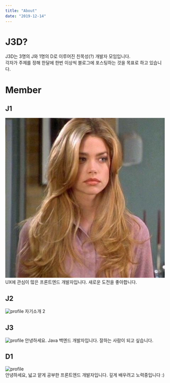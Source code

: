 ```yaml
---
title: "About"
date: "2019-12-14"
---
```


# J3D?

J3D는 3명의 J와 1명의 D로 이루어진 친목성(?) 개발자 모임입니다.  
각자가 주제를 정해 한달에 한번 이상씩 블로그에 포스팅하는 것을 목표로 하고 있습니다.

# Member

## J1

![profile](./j1.png)
UX에 관심이 많은 프론트엔드 개발자입니다. 새로운 도전을 좋아합니다.

## J2

![profile](https://dummyimage.com/300x300/ffffff/69c2c7.jpg&text=J2)
자기소개 2

## J3

![profile](https://user-images.githubusercontent.com/6037055/70845552-80506680-1e93-11ea-92fc-46bfcb88deb5.jpeg)
안녕하세요. Java 백엔드 개발자입니다. 잘하는 사람이 되고 싶습니다.

## D1

![profile](https://avatars3.githubusercontent.com/u/17061350?s=460&v=4)  
안녕하세요, 넓고 얕게 공부한 프론트엔드 개발자입니다. 깊게 배우려고 노력중입니다 :)
